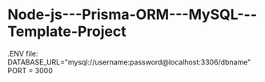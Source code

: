 # Node-js---Prisma-ORM---MySQL---Template-Project

.ENV file: 
DATABASE_URL="mysql://username:password@localhost:3306/dbname"
PORT = 3000
